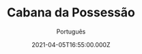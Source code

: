---
id: 'fc85c077-4e67-4d07-919f-a995d37a1718'
type: 'movie' # Filme, Série, Anime
title: "Cabana da Possessão"
synopsis: ["Vikki e seus amigos viajam para as montanhas e se hospedam em uma cabana que possui uma apavorante história. Pouco a pouco, ela começa a ser dominada por uma força misteriosa e incontrolável, que a obriga a cometer as piores atrocidades. A noite será marcada por uma luta desesperada pela sobrevivência à medida que Vikki é possuída por um espírito maligno e tenta matar seus amigos.",
]
originalTitle: "The Evil Inside Her"
date: '2021-04-05T16:55:00.000Z'
update: '2021-04-05T16:55:00.000Z'
releaseDate: '2019-05-24T03:00:00.000Z'
imdb:
  rating: '3.6' # 8.5
  id: '' # tt0470752
duration: '1h 18 Min'
trailer:
  urls: [
    'cj_cw4CFsKM',
  ]
tags: ['720p']
genre: ['Suspense', 'Terror'] #
quality: 'WEB-DL' # BluRay, WEB-DL, HDTV, WEB-DL4K, WEB-DLe
format: 'Mkv' # MKV, MP4, TS
audio: 'Português, Inglês' # Dublado, Legendado, Dual Audio, Dub & Leg
subtitle: 'Português' # Português, inglês,
size: '2.08 GB' # 4.8 GB
audioQuality: 10
videoQuality: 10
directors: []
#  - name: 'Lana Wachowski'
#    image: ''
#  - name: 'Lilly Wachowski'
#    image: ''
cast: []
#  - name: 'Keanu Reeves'
#    image: ''
#    characterName: 'Neo'
writers: []
#  - name: ''
#    image: ''
maturityRating:
  age: '' # L , 10, 12, 14, 16, 18
  topics: [''] # Violence, Illegal drugs, Inappropriate Language, Legal Drugs, Sexual Content, Extreme Violence
###########################################
download:
  
  - url: 'magnet:?xt=urn:btih:52cabe0419e098d923e7032cb09542ba82f38bfa&dn=LAPUMiA.Org%20-%20Cabana.da.Possessao.2019.720p.WEB-DL.H264.DUAL-TDF&tr=udp%3a%2f%2ftracker.opentrackr.org%3a1337%2fannounce&tr=udp%3a%2f%2ftracker.openbittorrent.com%3a80%2fannounce&tr=udp%3a%2f%2ftracker.trackerfix.com%3a80%2fannounce&tr=udp%3a%2f%2ftracker.coppersurfer.tk%3a6969%2fannounce&tr=udp%3a%2f%2ftracker.leechers-paradise.org%3a6969%2fannounce&tr=udp%3a%2f%2feddie4.nl%3a6969%2fannounce&tr=udp%3a%2f%2fp4p.arenabg.com%3a1337%2fannounce&tr=udp%3a%2f%2fexplodie.org%3a6969%2fannounce&tr=udp%3a%2f%2fzer0day.ch%3a1337%2fannounce'
    resolution: '720p' # 720p, 1080p, 4K,
    audio: 'Dual Áudio' # Dublado, Legendado, Dual Audio
    size: '' # 4.8 GB
    quality: '' # BluRay, WEB-DL
    format: '' # MKV
images:
  cover: '/assets/movies/cabana-da-possessao.jpg'
  background: '/assets/movies/'
---